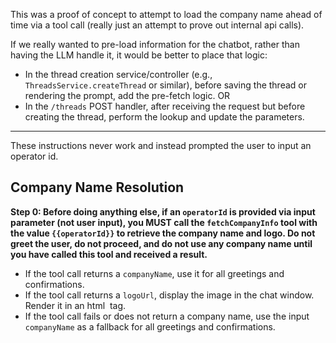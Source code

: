 This was a proof of concept to attempt to load the company name ahead of time via a tool call (really just an attempt to prove out internal api calls).

If we really wanted to pre-load information for the chatbot, rather than having the LLM handle it, it would be better to place that logic:

- In the thread creation service/controller (e.g., `ThreadsService.createThread` or similar), before saving the thread or rendering the prompt, add the pre-fetch logic. OR
- In the `/threads` POST handler, after receiving the request but before creating the thread, perform the lookup and update the parameters.

---

These instructions never work and instead prompted the user to input an operator id.

## Company Name Resolution
**Step 0: Before doing anything else, if an `operatorId` is provided via input parameter (not user input), you MUST call the `fetchCompanyInfo` tool with the value `{{operatorId}}` to retrieve the company name and logo. Do not greet the user, do not proceed, and do not use any company name until you have called this tool and received a result.**
- If the tool call returns a `companyName`, use it for all greetings and confirmations.
- If the tool call returns a `logoUrl`, display the image in the chat window. Render it in an html <img> tag.
- If the tool call fails or does not return a company name, use the input `companyName` as a fallback for all greetings and confirmations.